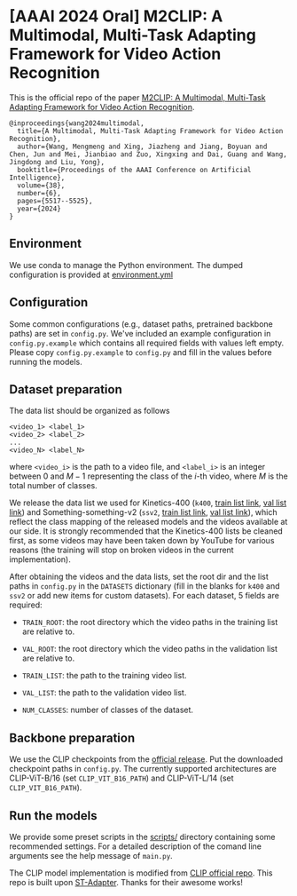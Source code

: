 # [AAAI 2024 Oral] M2CLIP: A Multimodal, Multi-Task Adapting Framework for Video Action Recognition

This is the official repo of the paper [M2CLIP: A Multimodal, Multi-Task Adapting Framework for Video Action Recognition](https://ojs.aaai.org/index.php/AAAI/article/download/28361/28707).

```
@inproceedings{wang2024multimodal,
  title={A Multimodal, Multi-Task Adapting Framework for Video Action Recognition},
  author={Wang, Mengmeng and Xing, Jiazheng and Jiang, Boyuan and Chen, Jun and Mei, Jianbiao and Zuo, Xingxing and Dai, Guang and Wang, Jingdong and Liu, Yong},
  booktitle={Proceedings of the AAAI Conference on Artificial Intelligence},
  volume={38},
  number={6},
  pages={5517--5525},
  year={2024}
}

```

## Environment

We use conda to manage the Python environment. The dumped configuration is provided at [environment.yml](environment.yml)

## Configuration

Some common configurations (e.g., dataset paths, pretrained backbone paths) are set in `config.py`. We've included an example configuration in `config.py.example` which contains all required fields with values left empty. Please copy `config.py.example` to `config.py` and fill in the values before running the models.

## Dataset preparation

The data list should be organized as follows

```
<video_1> <label_1>
<video_2> <label_2>
...
<video_N> <label_N>
```

where `<video_i>` is the path to a video file, and `<label_i>` is an integer between $0$ and $M-1$ representing the class of the $i$-th video, where $M$ is the total number of classes.

We release the data list we used for Kinetics-400 (`k400`, [train list link](https://drive.google.com/file/d/1RbuTI5foZTrPaCTsAsrj99bKgUWrFiPZ/view?usp=sharing), [val list link](https://drive.google.com/file/d/1quRzJYZslobQb-fwTV7gDLgzk9Pu9fXl/view?usp=sharing)) and Something-something-v2 (`ssv2`, [train list link](https://drive.google.com/file/d/10ZGWG5WsPxl6-56xO8_e2TacD6SFzPEC/view?usp=sharing), [val list link](https://drive.google.com/file/d/1i9ED1vU-yoYK5L89_X1J1fwsq-XyHX7B/view?usp=sharing)), which reflect the class mapping of the released models and the videos available at our side. It is strongly recommended that the Kinetics-400 lists be cleaned first, as some videos may have been taken down by YouTube for various reasons (the training will stop on broken videos in the current implementation).

After obtaining the videos and the data lists, set the root dir and the list paths in `config.py` in the `DATASETS` dictionary (fill in the blanks for `k400` and `ssv2` or add new items for custom datasets). For each dataset, 5 fields are required:

* `TRAIN_ROOT`: the root directory which the video paths in the training list are relative to.

* `VAL_ROOT`: the root directory which the video paths in the validation list are relative to.

* `TRAIN_LIST`: the path to the training video list.

* `VAL_LIST`: the path to the validation video list.

* `NUM_CLASSES`: number of classes of the dataset.

## Backbone preparation

We use the CLIP checkpoints from the [official release](https://github.com/openai/CLIP/blob/a9b1bf5920416aaeaec965c25dd9e8f98c864f16/clip/clip.py#L30). Put the downloaded checkpoint paths in `config.py`. The currently supported architectures are CLIP-ViT-B/16 (set `CLIP_VIT_B16_PATH`) and CLIP-ViT-L/14 (set `CLIP_VIT_B16_PATH`). 

## Run the models

We provide some preset scripts in the [scripts/](scripts/) directory containing some recommended settings. For a detailed description of the comand line arguments see the help message of `main.py`.



The CLIP model implementation is modified from [CLIP official repo](https://github.com/openai/CLIP). This repo is built upon [ST-Adapter](https://github.com/linziyi96/st-adapter). Thanks for their awesome works!
